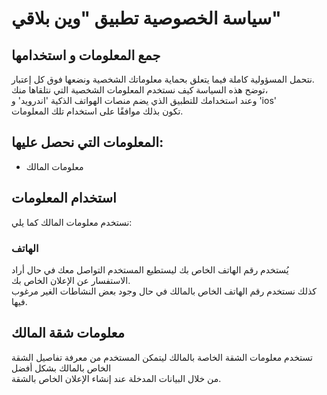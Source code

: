 # سياسة الخصوصية تطبيق "وين بلاقي"

## جمع المعلومات و استخدامها

نتحمل المسؤولية كاملة فيما يتعلق بحماية معلوماتك الشخصية ونضعها فوق كل إعتبار.  
توضح هذه السياسة كيف نستخدم المعلومات الشخصية التي نتلقاها منك،  
وعند استخدامك للتطبيق الذي يضم منصات الهواتف الذكية 'اندرويد' و 'ios'  
تكون بذلك موافقًا على استخدام تلك المعلومات.

## المعلومات التي نحصل عليها:

- معلومات المالك

## استخدام المعلومات

نستخدم معلومات المالك كما يلي:

### الهاتف

يُستخدم رقم الهاتف الخاص بك ليستطيع المستخدم التواصل معك في حال أراد الاستفسار عن الإعلان الخاص بك.  
كذلك نستخدم رقم الهاتف الخاص بالمالك في حال وجود بعض النشاطات الغير مرغوب فيها.

## معلومات شقة المالك

تستخدم معلومات الشقة الخاصة بالمالك ليتمكن المستخدم من معرفة تفاصيل الشقة الخاص بالمالك بشكل أفضل  
من خلال البيانات المدخلة عند إنشاء الإعلان الخاص بالشقة.

